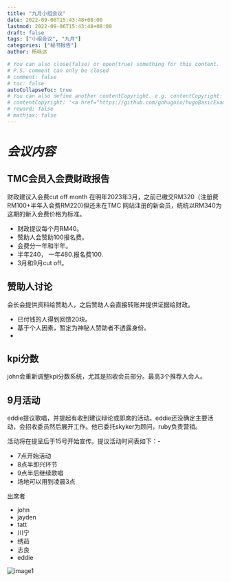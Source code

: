```yaml
---
title: "九月小组会议"
date: 2022-09-06T15:43:48+08:00
lastmod: 2022-09-06T15:43:48+08:00
draft: false
tags: ["小组会议", "九月"]
categories: ["秘书报告"]
author: 杨咏达

# You can also close(false) or open(true) something for this content.
# P.S. comment can only be closed
# comment: false
# toc: false
autoCollapseToc: true
# You can also define another contentCopyright. e.g. contentCopyright: "This is another copyright."
# contentCopyright: '<a href="https://github.com/gohugoio/hugoBasicExample" rel="noopener" target="_blank">See origin</a>'
# reward: false
# mathjax: false
---
```



# *会议内容*
##  TMC会员入会费财政报告
财政建议入会费cut off month 在明年2023年3月，之前已缴交RM320（注册费RM100+半年入会费RM220)但还未在TMC 网站注册的新会员，统统以RM340为这期的新入会费价格为标准。
- 财政提议每个月RM40。
- 赞助人会赞助100报名费。
- 会费分一年和半年。
- 半年240， 一年480.报名费100.
- 3月和9月cut off。

##  赞助人讨论
会长会提供资料给赞助人，之后赞助人会直接转账并提供证据给财政。
- 已付钱的人得到回馈20块。
- 基于个人因素，暂定为神秘人赞助者不透露身份。
- 
## kpi分数
john会重新调整kpi分数系统，尤其是招收会员部分。最高3个推荐入会人。

## 9月活动
eddie提议歌唱，并提起有收到建议辩论或即席的活动。eddie还没确定主要活动，会招收委员然后展开工作。他已委托skyker为顾问，ruby负责营销。

活动将在提呈后于15号开始宣传。提议活动时间表如下：-
- 7点开始活动
- 8点半即兴环节
- 9点半后继续歌唱
- 场地可以用到凌晨3点

出席者
- john
- jayden
- tatt
- 川宁
- 绣茹
- 志良
- eddie


![image1](/tmc/file/2022/9/1.png "image1")
